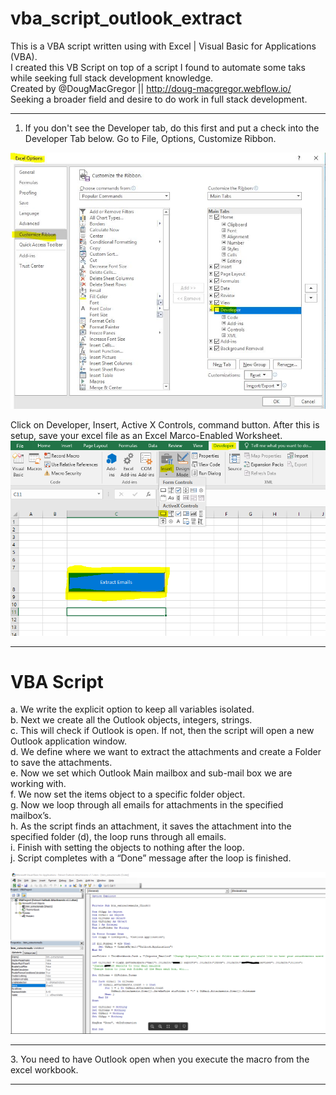 # vba_script_outlook_extract
This is a VBA script written using with Excel | Visual Basic for Applications (VBA).<br>
I created this VB Script on top of a script I found to automate some taks while seeking full stack development knowledge.<br>
Created by @DougMacGregor || http://doug-macgregor.webflow.io/<br>
Seeking a broader field and desire to do work in full stack development.

<hr>

1.	If you don't see the Developer tab, do this first and put a check into the Developer Tab below. Go to File, Options, Customize Ribbon.<br>

![java-code](https://raw.githubusercontent.com/SEDoug/vba_script_outlook_extract/master/img/excel_developer_options.JPG)<br>

Click on Developer, Insert, Active X Controls, command button. After this is setup, save your excel file as an Excel Marco-Enabled Worksheet.
![java-code](https://raw.githubusercontent.com/SEDoug/vba_script_outlook_extract/master/img/excel_developer_activeX.PNG)<hr>

# VBA Script
a.	We write the explicit option to keep all variables isolated.<br>
b.	Next we create all the Outlook objects, integers, strings.<br>
c.	This will check if Outlook is open. If not, then the script will open a new Outlook application window.<br>
d.	We define where we want to extract the attachments and create a Folder to save the attachments.<br>
e.	Now we set which Outlook Main mailbox and sub-mail box we are working with.<br>
f.	We now set the items object to a specific folder object.<br>
g.	Now we loop through all emails for attachments in the specified mailbox’s.<br>
h.	As the script finds an attachment, it saves the attachment into the specified folder (d), the loop runs through all emails.<br>
i.	Finish with setting the objects to nothing after the loop.<br>
j.	Script completes with a “Done” message after the loop is finished.<br>

![java-code](https://raw.githubusercontent.com/SEDoug/vba_script_outlook_extract/master/img/vba_script_02.PNG)<hr>
3. You need to have Outlook open when you execute the macro from the excel workbook.
<hr>

